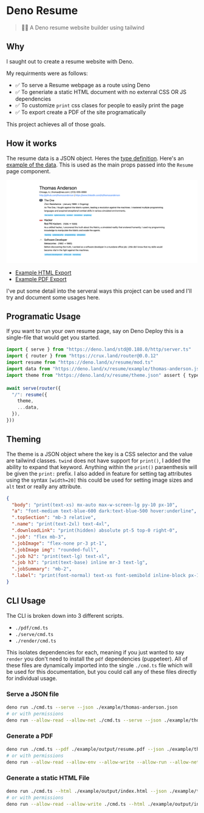 # Deno Resume

> 🦕📄 A Deno resume website builder using tailwind

## Why

I saught out to create a resume website with Deno.

My requirments were as follows:

- ✅ To serve a Resume webpage as a route using Deno
- ✅ To generiate a static HTML document with no extenral CSS OR JS dependencies
- ✅ To customize `print` css clases for people to easily print the page
- ✅ To export create a PDF of the site programatically

This project achieves all of those goals. 

## How it works

The resume data is a JSON object. Heres the [type definition](./src/types.ts). Here's an [example of the data](./example/thomas-anderson.json). This is used as the main props passed into the `Resume` page component.

![screenshot](./example/output/screenshot.png)

* [Example HTML Export](./example/output/index.html)
* [Example PDF Export](./example/output/resume.pdf)

I've put some detail into the serveral ways this project can be used and I'll try and document some usages here.

## Programatic Usage

If you want to run your own resume page, say on Deno Deploy this is a single-file that would get you started.

```ts
import { serve } from "https://deno.land/std@0.188.0/http/server.ts"
import { router } from "https://crux.land/router@0.0.12"
import resume from "https://deno.land/x/resume/mod.ts"
import data from "https://deno.land/x/resume/example/thomas-anderson.json" assert { type: "json" }
import theme from "https://deno.land/x/resume/theme.json" assert { type: "json" }

await serve(router({
  "/": resume({
    theme,
    ...data,
  }),
}))
```

## Theming

The theme is a JSON object where the key is a CSS selector and the value are tailwind classes. `twind` does not have support for `print()`, I added the ability to expand that keyword. Anything within the `print()` paraenthesis will be given the `print:` prefix. I also added in feature for setting tag attributes using the syntax `[width=20]` this could be used for setting image sizes and `alt` text or really any attribute.

```json
{
  "body": "print(text-xs) mx-auto max-w-screen-lg py-10 px-10",
  "a": "font-medium text-blue-600 dark:text-blue-500 hover:underline",
  ".topSection": "mb-3 relative",
  ".name": "print(text-2xl) text-4xl",
  ".downloadLink": "print(hidden) absolute pt-5 top-0 right-0",
  ".job": "flex mb-3",
  ".jobImage": "flex-none pr-3 pt-1",
  ".jobImage img": "rounded-full",
  ".job h2": "print(text-lg) text-xl",
  ".job h3": "print(text-base) inline mr-3 text-lg",
  ".jobSummary": "mb-2",
  ".label": "print(font-normal) text-xs font-semibold inline-block px-1 lowercase rounded text-sky-600 bg-sky-200 last:mr-0 mr-1"
}
```

## CLI Usage

The CLI is broken down into 3 different scripts.

* `./pdf/cmd.ts`
* `./serve/cmd.ts`
* `./render/cmd.ts`

This isolates dependencies for each, meaning if you just wanted to say `render` you don't need to install the `pdf` dependencies (puppeteer). All of these files are dynamically imported into the single `./cmd.ts` file which will be used for this documentation, but you could call any of these files directly for individual usage.

### Serve a JSON file

```bash
deno run ./cmd.ts --serve --json ./example/thomas-anderson.json
# or with permissions
deno run --allow-read --allow-net ./cmd.ts --serve --json ./example/thomas-anderson.json
```

### Generate a PDF 

```bash
deno run ./cmd.ts --pdf ./example/output/resume.pdf --json ./example/thomas-anderson.json
# or with permissions
deno run --allow-read --allow-env --allow-write --allow-run --allow-net ./cmd.ts --pdf ./example/output/resume.pdf --json ./example/thomas-anderson.json
```

### Generate a static HTML File

```bash
deno run ./cmd.ts --html ./example/output/index.html --json ./example/thomas-anderson.json
# or with permissions
deno run --allow-read --allow-write ./cmd.ts --html ./example/output/index.html --json ./example/thomas-anderson.json
```